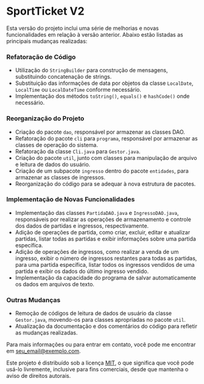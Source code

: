 # SportTicket V2

Esta versão do projeto inclui uma série de melhorias e novas funcionalidades em relação à versão anterior. Abaixo estão listadas as principais mudanças realizadas:

### Refatoração de Código

- Utilização do `StringBuilder` para construção de mensagens, substituindo concatenação de strings.
- Substituição das informações de data por objetos da classe `LocalDate`, `LocalTime` ou `LocalDateTime` conforme necessário.
- Implementação dos métodos `toString()`, `equals()` e `hashCode()` onde necessário.

### Reorganização do Projeto

- Criação do pacote `dao`, responsável por armazenar as classes DAO.
- Refatoração do pacote `cli` para `programa`, responsável por armazenar as classes de operação do sistema.
- Refatoração da classe `Cli.java` para `Gestor.java`.
- Criação do pacote `util`, junto com classes para manipulação de arquivo e leitura de dados do usuário.
- Criação de um subpacote `ingresso` dentro do pacote `entidades`, para armazenar as classes de ingressos.
- Reorganização do código para se adequar à nova estrutura de pacotes.

### Implementação de Novas Funcionalidades

- Implementação das classes `PartidaDAO.java` e `IngressoDAO.java`, responsáveis por realizar as operações de armazenamento e controle dos dados de partidas e ingressos, respectivamente.
- Adição de operações de partida, como criar, excluir, editar e atualizar partidas, listar todas as partidas e exibir informações sobre uma partida específica.
- Adição de operações de ingressos, como realizar a venda de um ingresso, exibir o número de ingressos restantes para todas as partidas, para uma partida específica, listar todos os ingressos vendidos de uma partida e exibir os dados do último ingresso vendido.
- Implementação da capacidade do programa de salvar automaticamente os dados em arquivos de texto.

### Outras Mudanças

- Remoção de códigos de leitura de dados de usuário da classe `Gestor.java`, movendo-os para classes apropriadas no pacote `util`.
- Atualização da documentação e dos comentários do código para refletir as mudanças realizadas.

Para mais informações ou para entrar em contato, você pode me encontrar em [seu_email@exemplo.com](mailto:seu_email@exemplo.com).

Este projeto é distribuído sob a licença [MIT](LICENSE), o que significa que você pode usá-lo livremente, inclusive para fins comerciais, desde que mantenha o aviso de direitos autorais.

